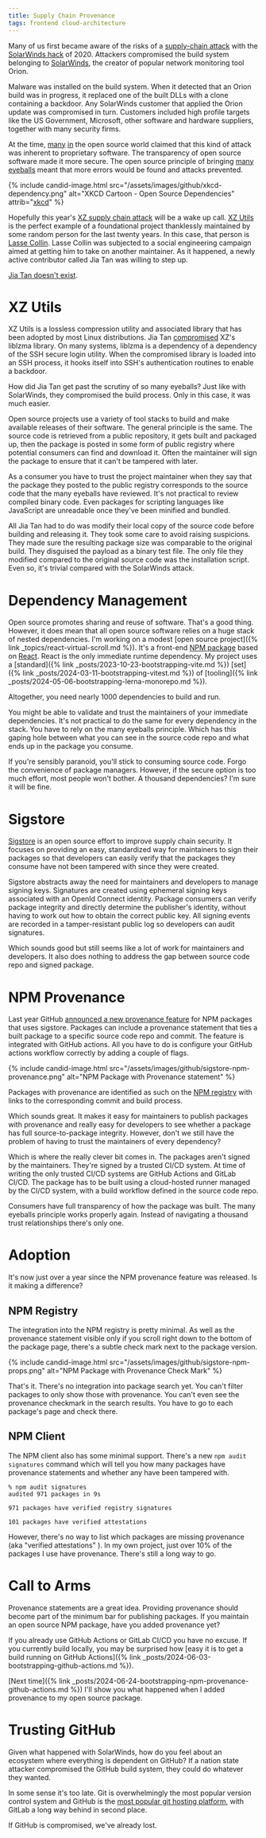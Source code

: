 ```yaml
---
title: Supply Chain Provenance
tags: frontend cloud-architecture
---
```


Many of us first became aware of the risks of a [supply-chain attack](https://en.wikipedia.org/wiki/Supply_chain_attack) with the [SolarWinds hack](https://en.wikipedia.org/wiki/2020_United_States_federal_government_data_breach#SolarWinds_exploit) of 2020. Attackers compromised the build system belonging to [SolarWinds](https://www.solarwinds.com/), the creator of popular network monitoring tool Orion. 

Malware was installed on the build system. When it detected that an Orion build was in progress, it replaced one of the built DLLs with a clone containing a backdoor. Any SolarWinds customer that applied the Orion update was compromised in turn. Customers included high profile targets like the US Government, Microsoft, other software and hardware suppliers, together with many security firms.

At the time, [many](https://thenewstack.io/solarwinds-the-worlds-biggest-security-failure-and-open-sources-better-answer/) [in](https://www.linkedin.com/pulse/open-source-solarwinds-hack-magnus-glantz/) the open source world claimed that this kind of attack was inherent to proprietary software. The transparency of open source software made it more secure. The open source principle of bringing [many eyeballs](http://www.catb.org/esr/writings/cathedral-bazaar/cathedral-bazaar/ar01s05.html?utm_source=the+new+stack) meant that more errors would be found and attacks prevented.

{% include candid-image.html src="/assets/images/github/xkcd-dependency.png" alt="XKCD Cartoon - Open Source Dependencies" attrib="[xkcd](https://xkcd.com/2347/)" %}

Hopefully this year's [XZ supply chain attack](https://www.sonatype.com/blog/cve-2024-3094-the-targeted-backdoor-supply-chain-attack-against-xz-and-liblzma) will be a wake up call. [XZ Utils](https://github.com/tukaani-project/xz) is the perfect example of a foundational project thanklessly maintained by some random person for the last twenty years. In this case, that person is [Lasse Collin](https://github.com/Larhzu). Lasse Collin was subjected to a social engineering campaign aimed at getting him to take on another maintainer. As it happened, a newly active contributor called Jia Tan was willing to step up. 

[Jia Tan doesn't exist](https://www.technewshub.co.uk/post/who-is-jia-tan-the-hacker-who-waited-3-years-to-plant-malware-that-has-shaken-the-cybersecurity-wor). 

# XZ Utils

XZ Utils is a lossless compression utility and associated library that has been adopted by most Linux distributions. Jia Tan [compromised](https://gist.github.com/thesamesam/223949d5a074ebc3dce9ee78baad9e27) XZ's liblzma library. On many systems, liblzma is a dependency of a dependency of the SSH secure login utility. When the compromised library is loaded into an SSH process, it hooks itself into SSH's authentication routines to enable a backdoor. 

How did Jia Tan get past the scrutiny of so many eyeballs? Just like with SolarWinds, they compromised the build process. Only in this case, it was much easier. 

Open source projects use a variety of tool stacks to build and make available releases of their software. The general principle is the same. The source code is retrieved from a public repository, it gets built and packaged up, then the package is posted in some form of public registry where potential consumers can find and download it. Often the maintainer will sign the package to ensure that it can't be tampered with later. 

As a consumer you have to trust the project maintainer when they say that the package they posted to the public registry corresponds to the source code that the many eyeballs have reviewed. It's not practical to review compiled binary code. Even packages for scripting languages like JavaScript are unreadable once they've been minified and bundled. 

All Jia Tan had to do was modify their local copy of the source code before building and releasing it. They took some care to avoid raising suspicions. They made sure the resulting package size was comparable to the original build. They disguised the payload as a binary test file. The only file they modified compared to the original source code was the installation script. Even so, it's trivial compared with the SolarWinds attack.

# Dependency Management

Open source promotes sharing and reuse of software. That's a good thing. However, it does mean that all open source software relies on a huge stack of nested dependencies. I'm working on a modest [open source project]({% link _topics/react-virtual-scroll.md %}). It's a front-end [NPM package](https://www.npmjs.com/package/@candidstartup/react-virtual-scroll) based on [React](https://react.dev/). React is the only immediate runtime dependency. My project uses a [standard]({% link _posts/2023-10-23-bootstrapping-vite.md %}) [set]({% link _posts/2024-03-11-bootstrapping-vitest.md %}) of [tooling]({% link _posts/2024-05-06-bootstrapping-lerna-monorepo.md %}). 

Altogether, you need nearly 1000 dependencies to build and run. 

You might be able to validate and trust the maintainers of your immediate dependencies. It's not practical to do the same for every dependency in the stack. You have to rely on the many eyeballs principle. Which has this gaping hole between what you can see in the source code repo and what ends up in the package you consume. 

If you're sensibly paranoid, you'll stick to consuming source code. Forgo the convenience of package managers. However, if the secure option is too much effort, most people won't bother. A thousand dependencies? I'm sure it will be fine. 

# Sigstore

[Sigstore](https://www.sigstore.dev/) is an open source effort to improve supply chain security. It focuses on providing an easy, standardized way for maintainers to sign their packages so that developers can easily verify that the packages they consume have not been tampered with since they were created. 

Sigstore abstracts away the need for maintainers and developers to manage signing keys. Signatures are created using ephemeral signing keys associated with an OpenId Connect identity. Package consumers can verify package integrity and directly determine the publisher's identity, without having to work out how to obtain the correct public key. All signing events are recorded in a tamper-resistant public log so developers can audit signatures.

Which sounds good but still seems like a lot of work for maintainers and developers. It also does nothing to address the gap between source code repo and signed package.

# NPM Provenance

Last year GitHub [announced a new provenance feature](https://github.blog/2023-04-19-introducing-npm-package-provenance/) for NPM packages that uses sigstore. Packages can include a provenance statement that ties a built package to a specific source code repo and commit. The feature is integrated with GitHub actions. All you have to do is configure your GitHub actions workflow correctly by adding a couple of flags.

{% include candid-image.html src="/assets/images/github/sigstore-npm-provenance.png" alt="NPM Package with Provenance statement" %}

Packages with provenance are identified as such on the [NPM registry](https://www.npmjs.com/) with links to the corresponding commit and build process. 

Which sounds great. It makes it easy for maintainers to publish packages with provenance and really easy for developers to see whether a package has full source-to-package integrity. However, don't we still have the problem of having to trust the maintainers of every dependency?

Which is where the really clever bit comes in. The packages aren't signed by the maintainers. They're signed by a trusted CI/CD system. At time of writing the only trusted CI/CD systems are GitHub Actions and GitLab CI/CD. The package has to be built using a cloud-hosted runner managed by the CI/CD system, with a build workflow defined in the source code repo. 

Consumers have full transparency of how the package was built. The many eyeballs principle works properly again. Instead of navigating a thousand trust relationships there's only one. 

# Adoption

It's now just over a year since the NPM provenance feature was released. Is it making a difference?

## NPM Registry

The integration into the NPM registry is pretty minimal. As well as the provenance statement visible only if you scroll right down to the bottom of the package page, there's a subtle check mark next to the package version.

{% include candid-image.html src="/assets/images/github/sigstore-npm-props.png" alt="NPM Package with Provenance Check Mark" %}

That's it. There's no integration into package search yet. You can't filter packages to only show those with provenance. You can't even see the provenance checkmark in the search results. You have to go to each package's page and check there.

## NPM Client

The NPM client also has some minimal support. There's a new `npm audit signatures` command which will tell you how many packages have provenance statements and whether any have been tampered with.

```
% npm audit signatures
audited 971 packages in 9s

971 packages have verified registry signatures

101 packages have verified attestations
```  

However, there's no way to list which packages are missing provenance (aka "verified attestations" ). In my own project, just over 10% of the packages I use have provenance. There's still a long way to go. 

# Call to Arms

Provenance statements are a great idea. Providing provenance should become part of the minimum bar for publishing packages. If you maintain an open source NPM package, have you added provenance yet? 

If you already use GitHub Actions or GitLab CI/CD you have no excuse. If you currently build locally, you may be surprised how [easy it is to get a build running on GitHub Actions]({% link _posts/2024-06-03-bootstrapping-github-actions.md %}). 

[Next time]({% link _posts/2024-06-24-bootstrapping-npm-provenance-github-actions.md %}) I'll show you what happened when I added provenance to my open source package. 

# Trusting GitHub

Given what happened with SolarWinds, how do you feel about an ecosystem where everything is dependent on GitHub? If a nation state attacker compromised the GitHub build system, they could do whatever they wanted. 

In some sense it's too late. Git is overwhelmingly the most popular version control system and GitHub is the [most popular git hosting platform](https://survey.stackoverflow.co/2022#technology-version-control), with GitLab a long way behind in second place.

If GitHub is compromised, we've already lost. 
